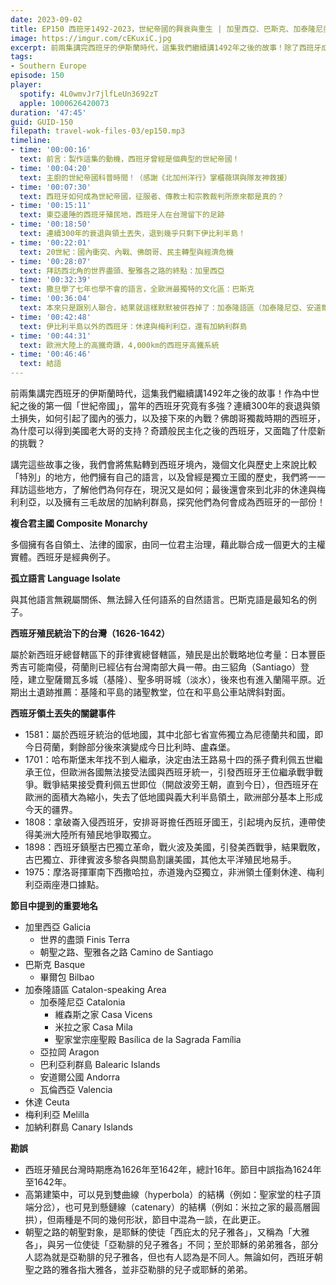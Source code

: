 ```yaml
---
date: 2023-09-02
title: EP150 西班牙1492-2023，世紀帝國的興衰與重生 | 加里西亞、巴斯克、加泰隆尼亞、休達、梅利利亞
image: https://imgur.com/cEKuxiC.jpg
excerpt: 前兩集講完西班牙的伊斯蘭時代，這集我們繼續講1492年之後的故事！除了西班牙成為世紀帝國、衰弱與重生的故事，我們也會拜訪西班牙境內幾個文化與歷史上來說比較「特別」的地方，了解他們的來龍去脈，以及去旅行可以看到什麼！
tags:
- Southern Europe
episode: 150
player:
  spotify: 4L0wmvJr7jlfLeUn3692zT
  apple: 1000626420073
duration: '47:45'
guid: GUID-150
filepath: travel-wok-files-03/ep150.mp3
timeline:
- time: '00:00:16'
  text: 前言：製作這集的動機，西班牙曾經是個典型的世紀帝國！
- time: '00:04:20'
  text: 主廚的世紀帝國科普時間！（感謝《北加州洋行》掌櫃薇琪與隊友神救援）
- time: '00:07:30'
  text: 西班牙如何成為世紀帝國，征服者、傳教士和宗教裁判所原來都是真的？
- time: '00:15:11'
  text: 東亞邊陲的西班牙殖民地，西班牙人在台灣留下的足跡
- time: '00:18:50'
  text: 連續300年的衰退與領土丟失，退到幾乎只剩下伊比利半島！
- time: '00:22:01'
  text: 20世紀：國內衝突、內戰、佛朗哥、民主轉型與經濟危機
- time: '00:28:07'
  text: 拜訪西北角的世界盡頭、聖雅各之路的終點：加里西亞
- time: '00:32:39'
  text: 撒旦學了七年也學不會的語言，全歐洲最獨特的文化區：巴斯克
- time: '00:36:04'
  text: 本來只是跟別人聯合，結果就這樣默默被併吞掉了：加泰隆語區（加泰隆尼亞、安道爾、瓦倫西亞）
- time: '00:42:48'
  text: 伊比利半島以外的西班牙：休達與梅利利亞，還有加納利群島
- time: '00:44:31'
  text: 歐洲大陸上的高鐵奇蹟，4,000km的西班牙高鐵系統
- time: '00:46:46'
  text: 結語
---
```

前兩集講完西班牙的伊斯蘭時代，這集我們繼續講1492年之後的故事！作為中世紀之後的第一個「世紀帝國」，當年的西班牙究竟有多強？連續300年的衰退與領土損失，如何引起了國內的張力，以及接下來的內戰？佛朗哥獨裁時期的西班牙，為什麼可以得到美國老大哥的支持？奇蹟般民主化之後的西班牙，又面臨了什麼新的挑戰？

講完這些故事之後，我們會將焦點轉到西班牙境內，幾個文化與歷史上來說比較「特別」的地方，他們擁有自己的語言，以及曾經是獨立王國的歷史，我們將一一拜訪這些地方，了解他們為何存在，現況又是如何；最後還會來到北非的休達與梅利利亞，以及擁有三毛故居的加納利群島，探究他們為何會成為西班牙的一部份！

**複合君主國 Composite Monarchy**

多個擁有各自領土、法律的國家，由同一位君主治理，藉此聯合成一個更大的主權實體。西班牙是經典例子。

**孤立語言 Language Isolate**

與其他語言無親屬關係、無法歸入任何語系的自然語言。巴斯克語是最知名的例子。

**西班牙殖民統治下的台灣（1626-1642）**

屬於新西班牙總督轄區下的菲律賓總督轄區，殖民是出於戰略地位考量：日本豐臣秀吉可能南侵，荷蘭則已經佔有台灣南部大員一帶。由三貂角（Santiago）登陸，建立聖薩爾瓦多城（基隆）、聖多明哥城（淡水），後來也有進入蘭陽平原。近期出土遺跡推薦：基隆和平島的諸聖教堂，位在和平島公車站牌斜對面。

**西班牙領土丟失的關鍵事件**

* 1581：屬於西班牙統治的低地國，其中北部七省宣佈獨立為尼德蘭共和國，即今日荷蘭，剩餘部分後來演變成今日比利時、盧森堡。
* 1701：哈布斯堡末年找不到人繼承，決定由法王路易十四的孫子費利佩五世繼承王位，但歐洲各國無法接受法國與西班牙統一，引發西班牙王位繼承戰爭戰爭。戰爭結果接受費利佩五世即位（開啟波旁王朝，直到今日），但西班牙在歐洲的面積大為縮小，失去了低地國與義大利半島領土，歐洲部分基本上形成今天的疆界。
* 1808：拿破崙入侵西班牙，安排哥哥擔任西班牙國王，引起境內反抗，連帶使得美洲大陸所有殖民地爭取獨立。
* 1898：西班牙鎮壓古巴獨立革命，戰火波及美國，引發美西戰爭，結果戰敗，古巴獨立、菲律賓波多黎各與關島割讓美國，其他太平洋殖民地易手。
* 1975：摩洛哥揮軍南下西撒哈拉，赤道幾內亞獨立，非洲領土僅剩休達、梅利利亞兩座港口據點。

**節目中提到的重要地名**

* 加里西亞 Galicia
  * 世界的盡頭 Finis Terra
  * 朝聖之路、聖雅各之路 Camino de Santiago
* 巴斯克 Basque
  * 畢爾包 Bilbao
* 加泰隆語區 Catalon-speaking Area
  * 加泰隆尼亞 Catalonia
    * 維森斯之家 Casa Vicens
    * 米拉之家 Casa Mila
    * 聖家堂宗座聖殿 Basílica de la Sagrada Família
  * 亞拉岡 Aragon
  * 巴利亞利群島 Balearic Islands
  * 安道爾公國 Andorra
  * 瓦倫西亞 Valencia
* 休達 Ceuta
* 梅利利亞 Melilla
* 加納利群島 Canary Islands

**勘誤**

* 西班牙殖民台灣時期應為1626年至1642年，總計16年。節目中誤指為1624年至1642年。
* 高第建築中，可以見到雙曲線（hyperbola）的結構（例如：聖家堂的柱子頂端分岔），也可見到懸鏈線（catenary）的結構（例如：米拉之家的最高層圓拱），但兩種是不同的幾何形狀，節目中混為一談，在此更正。
* 朝聖之路的朝聖對象，是耶穌的使徒「西庇太的兒子雅各」，又稱為「大雅各」，與另一位使徒「亞勒腓的兒子雅各」不同；至於耶穌的弟弟雅各，部分人認為就是亞勒腓的兒子雅各，但也有人認為是不同人。無論如何，西班牙朝聖之路的雅各指大雅各，並非亞勒腓的兒子或耶穌的弟弟。